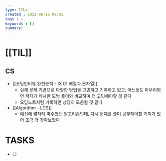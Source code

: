 ```yaml
---
type: TILs
created : 2022-06-16 09:01
tags : ✏️
keywords : []
summary: 
---
```


# [[TIL]]

## CS
- [[코딩인터뷰 완전분석 - IX 01 배열과 문자열]]
	- 실제 문제 기반으로 다양한 방법을 고민하고 기록하고 있고, 어느정도 마무리되면 저자가 제시한 모범 풀이와 비교하며 더 고민해야할 것 같다
	- 오답노트처럼 기록하면 상당히 도움될 것 같다
- [[Algorithm - LCS]]
	- 예전에 몇차례 마주쳤던 알고리즘인데, 다시 문제를 풀며 공부해야할 기회가 있어 조금 더 찾아보았다

# TASKS
- [ ] 
